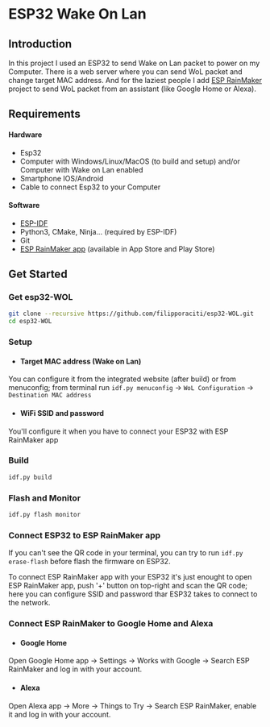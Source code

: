 # ESP32 Wake On Lan

## Introduction
In this project I used an ESP32 to send Wake on Lan packet to power on my Computer. There is a web server where you can send WoL packet and change target MAC address. And for the laziest people I add [ESP RainMaker](https://github.com/espressif/esp-rainmaker/tree/master) project to send WoL packet from an assistant (like Google Home or Alexa).


## Requirements
#### Hardware
- Esp32
- Computer with Windows/Linux/MacOS (to build and setup) and/or Computer with Wake on Lan enabled
- Smartphone IOS/Android
- Cable to connect Esp32 to your Computer
#### Software
- [ESP-IDF](https://docs.espressif.com/projects/esp-idf/en/latest/esp32/)
- Python3, CMake, Ninja... (required by ESP-IDF)
- Git
- [ESP RainMaker app](https://github.com/espressif/esp-rainmaker/tree/master) (available in App Store and Play Store)



## Get Started
### Get esp32-WOL

``` bash
git clone --recursive https://github.com/filipporaciti/esp32-WOL.git
cd esp32-WOL
```
### Setup
- #### Target MAC address (Wake on Lan)
You can configure it from the integrated website (after build) or from menuconfig; from terminal run `idf.py menuconfig` &rarr; `WoL Configuration` &rarr; `Destination MAC address`

- #### WiFi SSID and password
You'll configure it when you have to connect your ESP32 with ESP RainMaker app
### Build
``` bash
idf.py build
```
### Flash and Monitor
``` bash
idf.py flash monitor
```
### Connect ESP32 to ESP RainMaker app
If you can't see the QR code in your terminal, you can try to run `idf.py erase-flash` before flash the firmware on ESP32.

To connect ESP RainMaker app with your ESP32 it's just enought to open ESP RainMaker app, push '+' button on top-right and scan the QR code; here you can configure SSID and password thar ESP32 takes to connect to the network.
### Connect ESP RainMaker to Google Home and Alexa
- #### Google Home
Open Google Home app &rarr; Settings &rarr; Works with Google &rarr; Search ESP RainMaker and log in with your account.
- #### Alexa
Open Alexa app &rarr; More &rarr; Things to Try &rarr; Search ESP RainMaker, enable it and log in with your account.